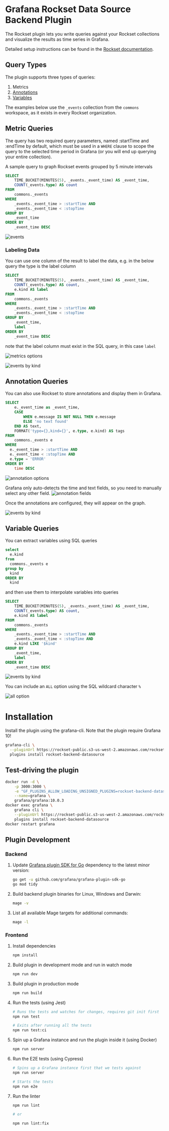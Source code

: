 # Grafana Rockset Data Source Backend Plugin

The Rockset plugin lets you write queries against your Rockset collections and visualize the results as time series in Grafana.

Detailed setup instructions can be found in the [Rockset documentation](https://docs.rockset.com/documentation/docs/grafana).


## Query Types

The plugin supports three types of queries:

1. Metrics
2. [Annotations](https://grafana.com/docs/grafana/latest/dashboards/build-dashboards/annotate-visualizations/)
3. [Variables](https://grafana.com/docs/grafana/latest/dashboards/variables/)

The examples below use the `_events` collection from the `commons` workspace, as it exists in every Rockset organization.

## Metric Queries

The query has two required query parameters, named :startTime and :endTime by default, 
which must be used in a `WHERE` clause to scope the query to the selected time period in Grafana (or you will end up querying your entire collection).

A sample query to graph Rockset events grouped by 5 minute intervals

```SQL
SELECT
    TIME_BUCKET(MINUTES(5), _events._event_time) AS _event_time,
    COUNT(_events.type) AS count
FROM
    commons._events
WHERE
    _events._event_time > :startTime AND
    _events._event_time < :stopTime
GROUP BY
    _event_time
ORDER BY
    _event_time DESC
```

![events](src/img/events.png)

### Labeling Data

You can use one column of the result to label the data, e.g. in the below query the type is the label column

```SQL
SELECT
    TIME_BUCKET(MINUTES(5), _events._event_time) AS _event_time,
    COUNT(_events.type) AS count,
    e.kind AS label
FROM
    commons._events
WHERE
    _events._event_time > :startTime AND
    _events._event_time < :stopTime 
GROUP BY
    _event_time,
    label
ORDER BY
    _event_time DESC
```
note that the label column must exist in the SQL query, in this case `label`

![metrics options](src/img/metrics-options.png)

![events by kind](src/img/events-by-kind.png)

## Annotation Queries

You can also use Rockset to store annotations and display them in Grafana.

```SQL
SELECT
    e._event_time as _event_time,
    CASE
        WHEN e.message IS NOT NULL THEN e.message
        ELSE 'no text found'
    END AS text,
    FORMAT('type={},kind={}', e.type, e.kind) AS tags
FROM
    commons._events e
WHERE
  e._event_time > :startTime AND
  e._event_time < :stopTime AND
  e.type = 'ERROR'
ORDER BY
    time DESC
```

![annotation options](src/img/annotation-options.png)

Grafana only auto-detects the time and text fields, so you need to manually select any other field.
![annotation fields](src/img/annotation-fields.png)

Once the annotations are configured, they will appear on the graph.

![events by kind](src/img/events-by-kind-with-annotations.png)

## Variable Queries

You can extract variables using SQL queries

```SQL
select
  e.kind
from
  commons._events e
group by
  kind
ORDER BY
  kind
```

and then use them to interpolate variables into queries

```SQL
SELECT
    TIME_BUCKET(MINUTES(5), _events._event_time) AS _event_time,
    COUNT(_events.type) AS count,
    e.kind AS label
FROM
    commons._events
WHERE
    _events._event_time > :startTime AND
    _events._event_time < :stopTime AND
    e.kind LIKE '$kind'
GROUP BY
    _event_time,
    label
ORDER BY
    _event_time DESC
```

![events by kind](src/img/filtered-events.png)

You can include an `ALL` option using the SQL wildcard character `%`

![all option](src/img/all-option.png)

# Installation

Install the plugin using the grafana-cli. Note that the plugin require Grafana 10!

```bash
grafana-cli \
  --pluginUrl https://rockset-public.s3-us-west-2.amazonaws.com/rockset-backend-datasource-0.3.0.zip \
  plugins install rockset-backend-datasource
```

## Test-driving the plugin

```bash
docker run -d \
    -p 3000:3000 \
    -e "GF_PLUGINS_ALLOW_LOADING_UNSIGNED_PLUGINS=rockset-backend-datasource" \
    --name=grafana \
    grafana/grafana:10.0.3
docker exec grafana \
    grafana cli \
    --pluginUrl https://rockset-public.s3-us-west-2.amazonaws.com/rockset-backend-datasource-0.3.0.zip \
    plugins install rockset-backend-datasource
docker restart grafana
```

## Plugin Development

### Backend

1. Update [Grafana plugin SDK for Go](https://grafana.com/developers/plugin-tools/introduction/grafana-plugin-sdk-for-go) dependency to the latest minor version:

   ```bash
   go get -u github.com/grafana/grafana-plugin-sdk-go
   go mod tidy
   ```

2. Build backend plugin binaries for Linux, Windows and Darwin:

   ```bash
   mage -v
   ```

3. List all available Mage targets for additional commands:

   ```bash
   mage -l
   ```

### Frontend

1. Install dependencies

   ```bash
   npm install
   ```

2. Build plugin in development mode and run in watch mode

   ```bash
   npm run dev
   ```

3. Build plugin in production mode

   ```bash
   npm run build
   ```

4. Run the tests (using Jest)

   ```bash
   # Runs the tests and watches for changes, requires git init first
   npm run test

   # Exits after running all the tests
   npm run test:ci
   ```

5. Spin up a Grafana instance and run the plugin inside it (using Docker)

   ```bash
   npm run server
   ```

6. Run the E2E tests (using Cypress)

   ```bash
   # Spins up a Grafana instance first that we tests against
   npm run server

   # Starts the tests
   npm run e2e
   ```

7. Run the linter

   ```bash
   npm run lint

   # or

   npm run lint:fix
   ```
